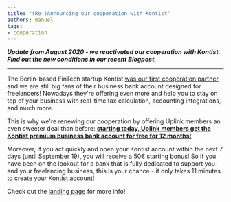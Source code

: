```yaml
---
title: "(Re-)Announcing our cooperation with Kontist"
authors: manuel
tags:
- cooperation
---
```


**_Update from August 2020 - we reactivated our cooperation with Kontist. Find out the new conditions in our recent Blogpost._**

---

The Berlin-based FinTech startup Kontist [was our first cooperation partner](https://medium.com/uplink-it-freelancer-network/announcing-uplinks-first-partner-kontist-2484d587528e) and we are still big fans of their business bank account designed for freelancers! Nowadays they're offering even more and help you to stay on top of your business with real-time tax calculation, accounting integrations, and much more.

This is why we're renewing our cooperation by offering Uplink members an even sweeter deal than before: [**starting today, Uplink members get the Kontist premium business bank account for free for 12 months!**](https://kontist.com/offers/uplink?shortlink=uplink&pid=Marketing%20Partnership&af_channel=uplink&af_site_id=uplink100&campaign=lexoffice100)

Moreover, if you act quickly and open your Kontist account within the next 7 days (until September 19), you will receive a 50€ starting bonus! So if you have been on the lookout for a bank that is fully dedicated to support you and your freelancing business, this is your chance - it only takes 11 minutes to create your Kontist account!

Check out the [landing page](https://kontist.com/offers/uplink?shortlink=uplink&pid=Marketing%20Partnership&af_channel=uplink&af_site_id=uplink100&campaign=lexoffice100) for more info!
